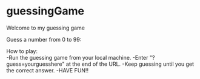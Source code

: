 # guessingGame
Welcome to my guessing game


Guess a number from 0 to 99: <br>

How to play: <br>
-Run the guessing game from your local machine.
-Enter "?guess=yourguesshere" at the end of the URL.
-Keep guessing until you get the correct answer.
-HAVE FUN!!
